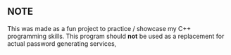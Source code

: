 ## NOTE
This was made as a fun project to practice / showcase my C++ programming skills.
This program should **not** be used as a replacement for actual password generating services,
